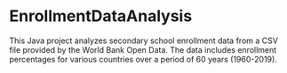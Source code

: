 # EnrollmentDataAnalysis
This Java project analyzes secondary school enrollment data from a CSV file provided by the World Bank Open Data. The data includes enrollment percentages for various countries over a period of 60 years (1960-2019).   
